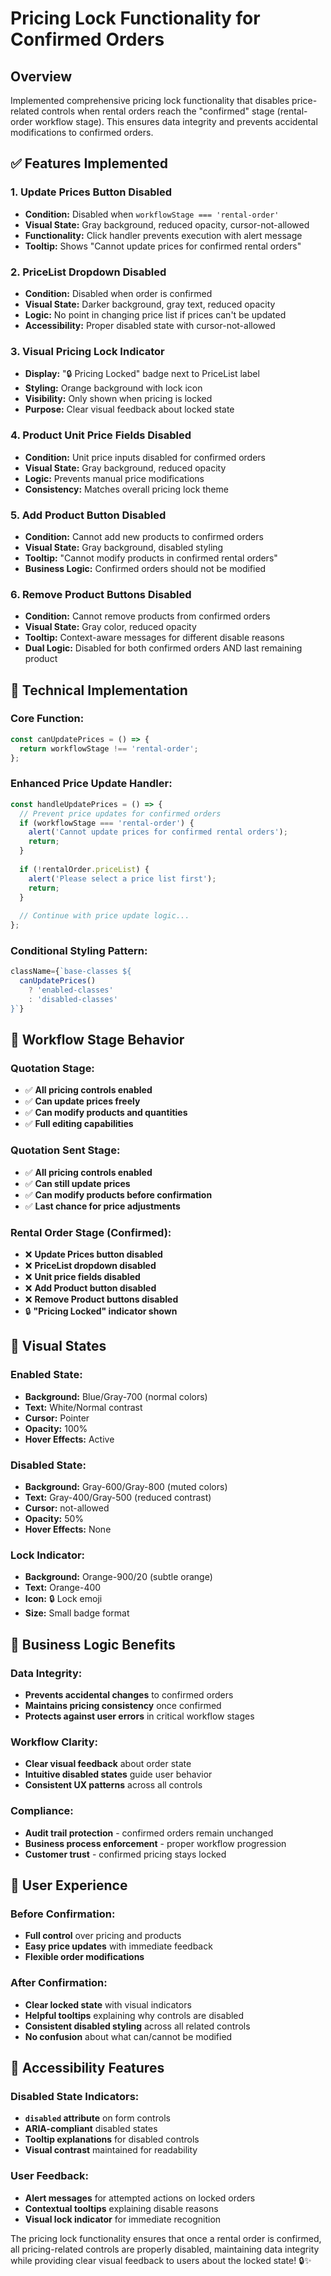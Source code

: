 # Pricing Lock Functionality for Confirmed Orders

## Overview
Implemented comprehensive pricing lock functionality that disables price-related controls when rental orders reach the "confirmed" stage (rental-order workflow stage). This ensures data integrity and prevents accidental modifications to confirmed orders.

## ✅ **Features Implemented**

### 1. **Update Prices Button Disabled**
- **Condition:** Disabled when `workflowStage === 'rental-order'`
- **Visual State:** Gray background, reduced opacity, cursor-not-allowed
- **Functionality:** Click handler prevents execution with alert message
- **Tooltip:** Shows "Cannot update prices for confirmed rental orders"

### 2. **PriceList Dropdown Disabled**
- **Condition:** Disabled when order is confirmed
- **Visual State:** Darker background, gray text, reduced opacity
- **Logic:** No point in changing price list if prices can't be updated
- **Accessibility:** Proper disabled state with cursor-not-allowed

### 3. **Visual Pricing Lock Indicator**
- **Display:** "🔒 Pricing Locked" badge next to PriceList label
- **Styling:** Orange background with lock icon
- **Visibility:** Only shown when pricing is locked
- **Purpose:** Clear visual feedback about locked state

### 4. **Product Unit Price Fields Disabled**
- **Condition:** Unit price inputs disabled for confirmed orders
- **Visual State:** Gray background, reduced opacity
- **Logic:** Prevents manual price modifications
- **Consistency:** Matches overall pricing lock theme

### 5. **Add Product Button Disabled**
- **Condition:** Cannot add new products to confirmed orders
- **Visual State:** Gray background, disabled styling
- **Tooltip:** "Cannot modify products in confirmed rental orders"
- **Business Logic:** Confirmed orders should not be modified

### 6. **Remove Product Buttons Disabled**
- **Condition:** Cannot remove products from confirmed orders
- **Visual State:** Gray color, reduced opacity
- **Tooltip:** Context-aware messages for different disable reasons
- **Dual Logic:** Disabled for both confirmed orders AND last remaining product

## 🔧 **Technical Implementation**

### **Core Function:**
```javascript
const canUpdatePrices = () => {
  return workflowStage !== 'rental-order';
};
```

### **Enhanced Price Update Handler:**
```javascript
const handleUpdatePrices = () => {
  // Prevent price updates for confirmed orders
  if (workflowStage === 'rental-order') {
    alert('Cannot update prices for confirmed rental orders');
    return;
  }
  
  if (!rentalOrder.priceList) {
    alert('Please select a price list first');
    return;
  }
  
  // Continue with price update logic...
};
```

### **Conditional Styling Pattern:**
```javascript
className={`base-classes ${
  canUpdatePrices()
    ? 'enabled-classes'
    : 'disabled-classes'
}`}
```

## 🎯 **Workflow Stage Behavior**

### **Quotation Stage:**
- ✅ **All pricing controls enabled**
- ✅ **Can update prices freely**
- ✅ **Can modify products and quantities**
- ✅ **Full editing capabilities**

### **Quotation Sent Stage:**
- ✅ **All pricing controls enabled**
- ✅ **Can still update prices**
- ✅ **Can modify products before confirmation**
- ✅ **Last chance for price adjustments**

### **Rental Order Stage (Confirmed):**
- ❌ **Update Prices button disabled**
- ❌ **PriceList dropdown disabled**
- ❌ **Unit price fields disabled**
- ❌ **Add Product button disabled**
- ❌ **Remove Product buttons disabled**
- 🔒 **"Pricing Locked" indicator shown**

## 🎨 **Visual States**

### **Enabled State:**
- **Background:** Blue/Gray-700 (normal colors)
- **Text:** White/Normal contrast
- **Cursor:** Pointer
- **Opacity:** 100%
- **Hover Effects:** Active

### **Disabled State:**
- **Background:** Gray-600/Gray-800 (muted colors)
- **Text:** Gray-400/Gray-500 (reduced contrast)
- **Cursor:** not-allowed
- **Opacity:** 50%
- **Hover Effects:** None

### **Lock Indicator:**
- **Background:** Orange-900/20 (subtle orange)
- **Text:** Orange-400
- **Icon:** 🔒 Lock emoji
- **Size:** Small badge format

## 🔐 **Business Logic Benefits**

### **Data Integrity:**
- **Prevents accidental changes** to confirmed orders
- **Maintains pricing consistency** once confirmed
- **Protects against user errors** in critical workflow stages

### **Workflow Clarity:**
- **Clear visual feedback** about order state
- **Intuitive disabled states** guide user behavior
- **Consistent UX patterns** across all controls

### **Compliance:**
- **Audit trail protection** - confirmed orders remain unchanged
- **Business process enforcement** - proper workflow progression
- **Customer trust** - confirmed pricing stays locked

## 🚀 **User Experience**

### **Before Confirmation:**
- **Full control** over pricing and products
- **Easy price updates** with immediate feedback
- **Flexible order modifications**

### **After Confirmation:**
- **Clear locked state** with visual indicators
- **Helpful tooltips** explaining why controls are disabled
- **Consistent disabled styling** across all related controls
- **No confusion** about what can/cannot be modified

## 📱 **Accessibility Features**

### **Disabled State Indicators:**
- **`disabled` attribute** on form controls
- **ARIA-compliant** disabled states
- **Tooltip explanations** for disabled controls
- **Visual contrast** maintained for readability

### **User Feedback:**
- **Alert messages** for attempted actions on locked orders
- **Contextual tooltips** explaining disable reasons
- **Visual lock indicator** for immediate recognition

The pricing lock functionality ensures that once a rental order is confirmed, all pricing-related controls are properly disabled, maintaining data integrity while providing clear visual feedback to users about the locked state! 🔒✨
